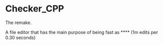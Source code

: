 # Checker_CPP
The remake.

A file editor that has the main purpose of being fast as **** (1m edits per 0.30 seconds)
